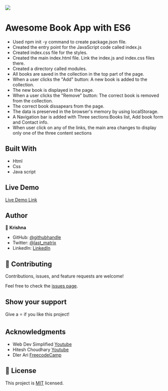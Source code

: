 ![](https://img.shields.io/badge/Microverse-blueviolet)

# Awesome Book App with ES6

- Used npm init -y command to create package.json file.
- Created the entry point for the JavaScript code called index.js
- Created index.css file for the styles.
- Created the main index.html file. Link the  index.js and index.css files there.
- Created a directory called modules.
- All books are saved in the collection in the top part of the page.
- When a user clicks the "Add" button: A new book is added to the collection.
- The new book is displayed in the page.
- When a user clicks the "Remove" button: The correct book is removed from the collection.
- The correct book dissapears from the page.
- The data is preserved in the browser's memory by using localStorage.
- A Navigation bar is added with Three sections:Books list, Add book form and  Contact info.
- When user  click on any of the links, the main area changes to display only one of the three content sections


## Built With

- Html
- Css
- Java script

## Live Demo 

[Live Demo Link](https://krishnabot.github.io/Awesome-books-with-ES6/)



## Author

👤 **Krishna**

- GitHub: [@githubhandle](https://github.com/Krishnabot)
- Twitter: [@last_matrix](https://twitter.com/last_matrix)
- LinkedIn: [LinkedIn](https://www.linkedin.com/in/krishna-prasad-acharya-3596bb130/)


## 🤝 Contributing

Contributions, issues, and feature requests are welcome!

Feel free to check the [issues page](../../issues/).

## Show your support

Give a ⭐️ if you like this project!

## Acknowledgments

- Web Dev Simplified [Youtube](https://www.youtube.com/watch?v=cRHQNNcYf6s&ab_channel=WebDevSimplified)
- Hitesh Choudhary [Youtube](https://youtu.be/dQCdwX0p_tc)
- Dler Ari [FreecodeCamp](https://www.freecodecamp.org/news/how-to-use-es6-modules-and-why-theyre-important-a9b20b480773/)

## 📝 License

This project is [MIT](./MIT.md) licensed.
